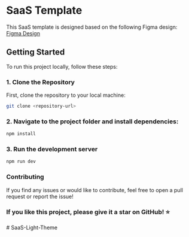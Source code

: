 # SaaS Template

This SaaS template is designed based on the following Figma design:  
[Figma Design](https://www.figma.com/community/file/1347551304372055519)

## Getting Started

To run this project locally, follow these steps:

### 1. Clone the Repository

First, clone the repository to your local machine:

```bash
git clone <repository-url>
```

### 2. Navigate to the project folder and install dependencies:

```bash
npm install
```

### 3. Run the development server
```bash
npm run dev
```

### Contributing
If you find any issues or would like to contribute, feel free to open a pull request or report the issue!

### If you like this project, please give it a star on GitHub! ⭐
#   S a a S - L i g h t - T h e m e  
 